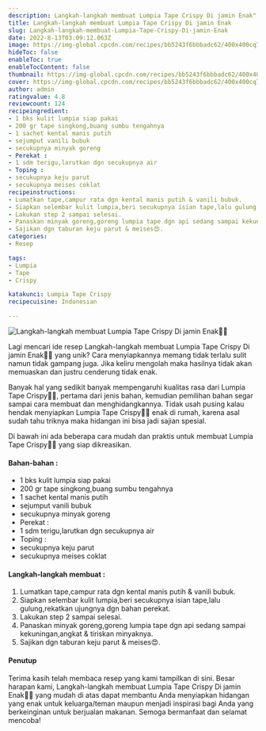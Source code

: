 ```yaml
---
description: Langkah-langkah membuat Lumpia Tape Crispy Di jamin Enak"
title: Langkah-langkah membuat Lumpia Tape Crispy Di jamin Enak
slug: Langkah-langkah-membuat-Lumpia-Tape-Crispy-Di-jamin-Enak
date: 2022-8-13T03:09:12.063Z
image: https://img-global.cpcdn.com/recipes/bb5243f6bbbadc62/400x400cq70/photo.jpg
hideToc: false
enableToc: true
enableTocContent: false
thumbnail: https://img-global.cpcdn.com/recipes/bb5243f6bbbadc62/400x400cq70/photo.jpg
cover: https://img-global.cpcdn.com/recipes/bb5243f6bbbadc62/400x400cq70/photo.jpg
author: admin
ratingvalue: 4.8
reviewcount: 124
recipeingredient:
- 1 bks kulit lumpia siap pakai
- 200 gr tape singkong,buang sumbu tengahnya
- 1 sachet kental manis putih
- sejumput vanili bubuk
- secukupnya minyak goreng
- Perekat :
- 1 sdm terigu,larutkan dgn secukupnya air
- Toping :
- secukupnya keju parut
- secukupnya meises coklat
recipeinstructions:
- Lumatkan tape,campur rata dgn kental manis putih & vanili bubuk.
- Siapkan selembar kulit lumpia,beri secukupnya isian tape,lalu gulung,rekatkan ujungnya dgn bahan perekat.
- Lakukan step 2 sampai selesai.
- Panaskan minyak goreng,goreng lumpia tape dgn api sedang sampai kekuningan,angkat & tiriskan minyaknya.
- Sajikan dgn taburan keju parut & meises😍.
categories:
- Resep

tags:
- Lumpia
- Tape
- Crispy

katakunci: Lumpia Tape Crispy
recipecuisine: Indonesian

---
```


![Langkah-langkah membuat Lumpia Tape Crispy Di jamin Enak👩‍🍳](https://img-global.cpcdn.com/recipes/bb5243f6bbbadc62/400x400cq70/photo.jpg)

Lagi mencari ide resep Langkah-langkah membuat Lumpia Tape Crispy Di jamin Enak👩‍🍳 yang unik? Cara menyiapkannya memang tidak terlalu sulit namun tidak gampang juga. Jika keliru mengolah maka hasilnya tidak akan memuaskan dan justru cenderung tidak enak.

Banyak hal yang sedikit banyak mempengaruhi kualitas rasa dari Lumpia Tape Crispy👩‍🍳, pertama dari jenis bahan, kemudian pemilihan bahan segar sampai cara membuat dan menghidangkannya. Tidak usah pusing kalau hendak menyiapkan Lumpia Tape Crispy👩‍🍳 enak di rumah, karena asal sudah tahu triknya maka hidangan ini bisa jadi sajian spesial.

Di bawah ini ada beberapa cara mudah dan praktis untuk membuat Lumpia Tape Crispy👩‍🍳 yang siap dikreasikan.

<!--inarticleads1-->

#### Bahan-bahan :

- 1 bks kulit lumpia siap pakai
- 200 gr tape singkong,buang sumbu tengahnya
- 1 sachet kental manis putih
- sejumput vanili bubuk
- secukupnya minyak goreng
- Perekat :
- 1 sdm terigu,larutkan dgn secukupnya air
- Toping :
- secukupnya keju parut
- secukupnya meises coklat

<!--inarticleads2-->

#### Langkah-langkah membuat :

1. Lumatkan tape,campur rata dgn kental manis putih & vanili bubuk.
1. Siapkan selembar kulit lumpia,beri secukupnya isian tape,lalu gulung,rekatkan ujungnya dgn bahan perekat.
1. Lakukan step 2 sampai selesai.
1. Panaskan minyak goreng,goreng lumpia tape dgn api sedang sampai kekuningan,angkat & tiriskan minyaknya.
1. Sajikan dgn taburan keju parut & meises😍.

#### Penutup

Terima kasih telah membaca resep yang kami tampilkan di sini. Besar harapan kami, Langkah-langkah membuat Lumpia Tape Crispy Di jamin Enak👩‍🍳 yang mudah di atas dapat membantu Anda menyiapkan hidangan yang enak untuk keluarga/teman maupun menjadi inspirasi bagi Anda yang berkeinginan untuk berjualan makanan. Semoga bermanfaat dan selamat mencoba!